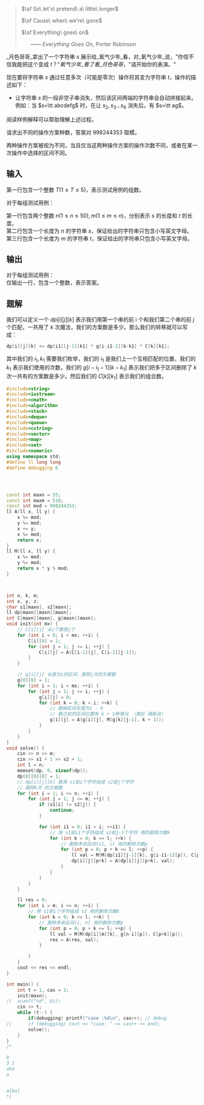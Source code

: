 > $\sf So\ let's\ pretend\ a\ little\ longer$
> 
>   
> 
> $\sf Cause\ when\ we're\ gone$
> 
>   
> 
> $\sf Everything\ goes\ on$  
> 
>   
> 
>       —— $Everything\ Goes\ On,\ \text{Porter Robinson}$

_月色哥哥_拿出了一个字符串 $s$ 展示给_氧气少年_看，对_氧气少年_说，"你信不信我能把这个变成 $t$？"_氧气少年_看了看_月色哥哥_，"请开始你的表演。"

  
现在要将字符串 $s$ 通过任意多次（可能是零次）操作将其变为字符串 $t$，操作的描述如下：  

-   让字符串 $s$ 的一段非空子串消失，然后该区间两端的字符串会自动拼接起来。例如：当 $s=\tt abcdefg$ 时，在让 $s_2,s_3\dots s_6$ 消失后，有 $s=\tt ag$。

  

阅读样例解释可以帮助理解上述过程。

  

请求出不同的操作方案种数，答案对 $998244353$ 取模。

  

两种操作方案被视为不同，当且仅当这两种操作方案的操作次数不同，或者在某一次操作中选择的区间不同。

## 输入
第一行包含一个整数 $T(1\leq T \leq 5)$，表示测试用例的组数。  
  
对于每组测试用例：  
  
第一行包含两个整数 $n(1\leq n\leq 50),m(1\leq m\leq n)$，分别表示 $s$ 的长度和 $t$ 的长度。  
第二行包含一个长度为 $n$ 的字符串 $s$，保证给出的字符串只包含小写英文字母。  
第三行包含一个长度为 $m$ 的字符串 $t$，保证给出的字符串只包含小写英文字母。

## 输出
对于每组测试用例：  
仅输出一行，包含一个整数，表示答案。

## 题解
我们可以定义一个 $dp[i][j][k]$ 表示我们用第一个串的前 i 个和我们第二个串的前 $j$ 个匹配，一共用了 $k$ 次魔法，我们的方案数是多少。那么我们的转移就可以写成：
```cpp
dp[i][j][k] += dp[i1][j-1][k1] * g[i-i1-1][k-k1] * C[k][k1];
```

其中我们的 $i_{1},k_{1}$ 需要我们枚举，我们的 $i_{1}$ 是我们上一个互相匹配的位置，我们的 $k_{1}$ 表示我们使用的次数，我们的 $g[i-i_{1}-1][k-k_{1}]$ 表示我们把多于区间删除了 $k$ 次一共有的方案数是多少。然后我们的 $C[k][k_{1}]$ 表示我们的组合数。

```cpp
#include<string>
#include<iostream>
#include<cmath>
#include<algorithm>
#include<stack>
#include<deque> 
#include<queue>
#include<cstring>
#include<vector>
#include<map>
#include<set>
#include<numeric>
using namespace std;
#define ll long long
#define debugging 0




const int maxn = 55;
const int maxm = 510;
const int mod = 998244353;
ll A(ll x, ll y) {
    x %= mod;
    y %= mod;
    x += y;
    x %= mod;
    return x;
}
ll M(ll x, ll y) {
    x %= mod;
    y %= mod;
    return x * y % mod;
}



int n, k, m;
int x, y, z;
char s1[maxn], s2[maxn];
ll dp[maxn][maxn][maxn];
int C[maxn][maxn], g[maxn][maxn];
void init(int mx) {
    // C[i][j] 从i个数取j个 
    for (int i = 0; i < mx; ++i) {
        C[i][0] = 1;
        for (int j = 1; j <= i; ++j) {
            C[i][j] = A(C[i-1][j], C[i-1][j-1]);
        }
    }

    // g[i][j] 长度为i的区间，删除j次的方案数 
    g[0][0] = 1;
    for (int i = 1; i < mx; ++i) {
        for (int j = 1; j <= i; ++j) {
            g[i][j] = 0;
            for (int k = 0; k < i; ++k) {
                // 删掉区间长度为i - k
                // 删之前的区间位置有 k + 1种情况 （类似 隔板法） 
                g[i][j] = A(g[i][j], M(g[k][j-1], k + 1));
            }
        }
    }
}
void solve() { 
    cin >> n >> m;
    cin >> s1 + 1 >> s2 + 1;
    int l = n;
    memset(dp, 0, sizeof(dp));
    dp[0][0][0] = 1;
    // dp[i][j][k] 表用 s1前i个字符组成 s2前j个字符
    // 删除k次 的方案数 
    for (int i = 1; i <= n; ++i) {
        for (int j = 1; j <= m; ++j) {
            if (s1[i] != s2[j]) {
                continue;
            }

            for (int i1 = 0; i1 < i; ++i1) {
                // 用 s1前i1个字符组成 s2前j-1个字符 用的删除次数k
                for (int k = 0; k <= l; ++k) {  
                    // 删除多余区间(i1, i) 用的删除次数p 
                    for (int p = 0; p + k <= l; ++p) {
                        ll val = M(M(dp[i1][j-1][k], g[i-i1-1][p]), C[p+k][p]);
                        dp[i][j][p+k] = A(dp[i][j][p+k], val);
                    }
                }
            }
        }
    }

    ll res = 0;
    for (int i = m; i <= n; ++i) {
        // 用 s1前i个字符组成 s2 用的删除次数k
        for (int k = 0; k <= l; ++k) {
            // 删除多余区间(i, n] 用的删除次数p 
            for (int p = 0; p + k <= l; ++p) {
                ll val = M(M(dp[i][m][k], g[n-i][p]), C[p+k][p]);
                res = A(res, val);
            }

        }
    }
    cout << res << endl;
}

int main() {
    int t = 1, cas = 1;
    init(maxn);
//  scanf("%d", &t);
    cin >> t;
    while (t--) {
        if(debugging) printf("case :%d\n", cas++); // debug
//      if (debugging) cout << "case: " << cas++ << endl;
        solve();
    }
}
/*

9
3 1
aba
a


a[ba]
*/
```